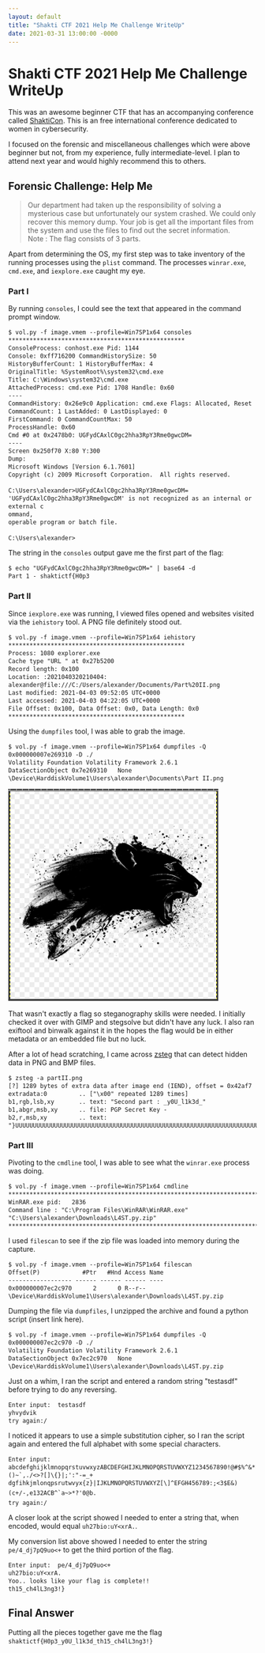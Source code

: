 ```yaml
---
layout: default
title: "Shakti CTF 2021 Help Me Challenge WriteUp"
date: 2021-03-31 13:00:00 -0000
---
```


# Shakti CTF 2021 Help Me Challenge WriteUp

This was an awesome beginner CTF that has an accompanying conference called [ShaktiCon](https://shakticon.com/). This is an free international conference dedicated to women in cybersecurity.

I focused on the forensic and miscellaneous challenges which were above beginner but not, from my experience, fully intermediate-level. I plan to attend next year and would highly recommend this to others.

## Forensic Challenge: Help Me
>Our department had taken up the responsibility of solving a mysterious case but unfortunately our system crashed. We could only recover this memory dump. Your job is get all the important files from the system and use the files to find out the secret information.  
>Note : The flag consists of 3 parts.

Apart from determining the OS, my first step was to take inventory of the running processes using the `plist` command. The processes `winrar.exe`, `cmd.exe`, and `iexplore.exe` caught my eye.

### Part I

By running `consoles`, I could see the text that appeared in the command prompt window.

```
$ vol.py -f image.vmem --profile=Win7SP1x64 consoles 
**************************************************
ConsoleProcess: conhost.exe Pid: 1144
Console: 0xff716200 CommandHistorySize: 50
HistoryBufferCount: 1 HistoryBufferMax: 4
OriginalTitle: %SystemRoot%\system32\cmd.exe
Title: C:\Windows\system32\cmd.exe
AttachedProcess: cmd.exe Pid: 1708 Handle: 0x60
----
CommandHistory: 0x26e9c0 Application: cmd.exe Flags: Allocated, Reset
CommandCount: 1 LastAdded: 0 LastDisplayed: 0
FirstCommand: 0 CommandCountMax: 50
ProcessHandle: 0x60
Cmd #0 at 0x2478b0: UGFydCAxlC0gc2hha3RpY3Rme0gwcDM=
----
Screen 0x250f70 X:80 Y:300
Dump:
Microsoft Windows [Version 6.1.7601]                                            
Copyright (c) 2009 Microsoft Corporation.  All rights reserved.                 
                                                                                
C:\Users\alexander>UGFydCAxlC0gc2hha3RpY3Rme0gwcDM=                             
'UGFydCAxlC0gc2hha3RpY3Rme0gwcDM' is not recognized as an internal or external c
ommand,                                                                         
operable program or batch file.                                                 
                                                                                
C:\Users\alexander>     
```

The string in the `consoles` output gave me the first part of the flag:

```
$ echo "UGFydCAxlC0gc2hha3RpY3Rme0gwcDM=" | base64 -d
Part 1 - shaktictf{H0p3
```

### Part II

Since `iexplore.exe` was running, I viewed files opened and websites visited via the `iehistory` tool. A PNG file definitely stood out.

```
$ vol.py -f image.vmem --profile=Win7SP1x64 iehistory
**************************************************
Process: 1080 explorer.exe
Cache type "URL " at 0x27b5200
Record length: 0x100
Location: :2021040320210404: alexander@file:///C:/Users/alexander/Documents/Part%20II.png
Last modified: 2021-04-03 09:52:05 UTC+0000
Last accessed: 2021-04-03 04:22:05 UTC+0000
File Offset: 0x100, Data Offset: 0x0, Data Length: 0x0
**************************************************
```

Using the `dumpfiles` tool, I was able to grab the image.

```
$ vol.py -f image.vmem --profile=Win7SP1x64 dumpfiles -Q 0x000000007e269310 -D ./
Volatility Foundation Volatility Framework 2.6.1
DataSectionObject 0x7e269310   None   \Device\HarddiskVolume1\Users\alexander\Documents\Part II.png
```

![](/images/shaktictf2021/helpme_1.png)

That wasn't exactly a flag so steganography skills were needed. I initially checked it over with GIMP and stegsolve but didn't have any luck. I also ran exiftool and binwalk against it in the hopes the flag would be in either metadata or an embedded file but no luck.

After a lot of head scratching, I came across [zsteg](https://github.com/zed-0xff/zsteg) that can detect hidden data in PNG and BMP files.

```
$ zsteg -a partII.png
[?] 1289 bytes of extra data after image end (IEND), offset = 0x42af7
extradata:0         .. ["\x00" repeated 1289 times]
b1,rgb,lsb,xy       .. text: "Second part : _y0U_l1k3d_"
b1,abgr,msb,xy      .. file: PGP Secret Key -
b2,r,msb,xy         .. text: "}UUUUUUUUUUUUUUUUUUUUUUUUUUUUUUUUUUUUUUUUUUUUUUUUUUUUUUUUUUUUUUUUUUUUUUUUUUUUUUUUUUUUUUUUUUUUUUUUUUUUUUUUUUUUUUUUUUUUUUUUUUUUUUUUUUUUUUUUUUUUUUUUUUUUUUUUUUUUUUUUUUUUUUUUUUUUUUUUUUUUUUUUUUUUUUUUUUUUUU"
```

### Part III
Pivoting to the `cmdline` tool, I was able to see what the `winrar.exe` process was doing.

```
$ vol.py -f image.vmem --profile=Win7SP1x64 cmdline
************************************************************************
WinRAR.exe pid:   2836
Command line : "C:\Program Files\WinRAR\WinRAR.exe" "C:\Users\alexander\Downloads\L4ST.py.zip"
************************************************************************
```

I used `filescan` to see if the zip file was loaded into memory during the capture.

```
$ vol.py -f image.vmem --profile=Win7SP1x64 filescan
Offset(P)            #Ptr   #Hnd Access Name
------------------ ------ ------ ------ ----
0x000000007ec2c970      2      0 R--r-- \Device\HarddiskVolume1\Users\alexander\Downloads\L4ST.py.zip
```

Dumping the file via `dumpfiles`, I unzipped the archive and found a python script (insert link here).

```
$ vol.py -f image.vmem --profile=Win7SP1x64 dumpfiles -Q 0x000000007ec2c970 -D ./
Volatility Foundation Volatility Framework 2.6.1
DataSectionObject 0x7ec2c970   None   \Device\HarddiskVolume1\Users\alexander\Downloads\L4ST.py.zip
```

Just on a whim, I ran the script and entered a random string "testasdf" before trying to do any reversing.

```
Enter input:  testasdf
yhvydvik
try again:/
``` 

I noticed it appears to use a simple substitution cipher, so I ran the script again and entered the full alphabet with some special characters.

```
Enter input:  
abcdefghijklmnopqrstuvwxyzABCDEFGHIJKLMNOPQRSTUVWXYZ1234567890!@#$%^&*()~`,./<>?[]\{}|;':"-=_+
dgfihkjmlonqpsrutwvyx{z}|IJKLMNOPQRSTUVWXYZ[\]^EFGH456789:;<3$E&)(c+/-,e132ACB^`a~>*?'0@b.
try again:/ 
```

A closer look at the script showed I needed to enter a string that, when encoded, would equal `uh27bio:uY<xrA.`.

My conversion list above showed I needed to enter the string `pe/4_dj7pQ9uo<+` to get the third portion of the flag.

```
Enter input:  pe/4_dj7pQ9uo<+
uh27bio:uY<xrA.
Yoo.. looks like your flag is complete!!
th15_ch4lL3ng3!}
```

## Final Answer

Putting all the pieces together gave me the flag `shaktictf{H0p3_y0U_l1k3d_th15_ch4lL3ng3!}`